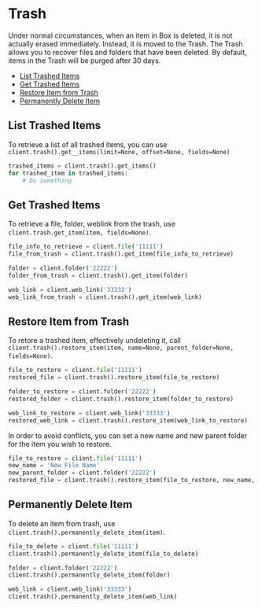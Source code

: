 Trash
=====

Under normal circumstances, when an item in Box is deleted, it is not actually erased immediately. Instead, it is
moved to the Trash. The Trash allows you to recover files and folders that have been deleted. By default, items in
the Trash will be purged after 30 days.

<!-- START doctoc generated TOC please keep comment here to allow auto update -->
<!-- DON'T EDIT THIS SECTION, INSTEAD RE-RUN doctoc TO UPDATE -->


- [List Trashed Items](#list-trashed-items)
- [Get Trashed Items](#get-trashed-items)
- [Restore Item from Trash](#restore-item-from-trash)
- [Permanently Delete Item](#permanently-delete-item)

<!-- END doctoc generated TOC please keep comment here to allow auto update -->

List Trashed Items
------------------

To retrieve a list of all trashed items, you can use `client.trash().get__items(limit=None, offset=None, fields=None)`

```python
trashed_items = client.trash().get_items()
for trashed_item in trashed_items:
    # Do something
```

Get Trashed Items
-----------------

To retrieve a file, folder, weblink from the trash, use `client.trash.get_item(item, fields=None)`. 

```python
file_info_to_retrieve = client.file('11111')
file_from_trash = client.trash().get_item(file_info_to_retrieve)
```

```python
folder = client.folder('22222')
folder_from_trash = client.trash().get_item(folder)
```

```python
web_link = client.web_link('33333')
web_link_from_trash = client.trash().get_item(web_link)
```

Restore Item from Trash
-----------------------

To retore a trashed item, effectively undeleting it, call `client.trash().restore_item(item, name=None, parent_folder=None, fields=None)`.

```python
file_to_restore = client.file('11111')
restored_file = client.trash().restore_item(file_to_restore)
```

```python
folder_to_restore = client.folder('22222')
restored_folder = client.trash().restore_item(folder_to_restore)
```

```python
web_link_to_restore = client.web_link('33333')
restored_web_link = client.trash().restore_item(web_link_to_restore)
```

In order to avoid conflicts, you can set a new name and new parent folder for the item you wish to restore.

```python
file_to_restore = client.file('11111')
new_name = 'New File Name'
new_parent_folder = client.folder('22222')
restored_file = client.trash().restore_item(file_to_restore, new_name, new_parent_folder)
```

Permanently Delete Item
-----------------------

To delete an item from trash, use `client.trash().permanently_delete_item(item)`.

```python
file_to_delete = client.file('11111')
client.trash().permanently_delete_item(file_to_delete)
```

```python
folder = client.folder('22222')
client.trash().permanently_delete_item(folder)
```

```python
web_link = client.web_link('33333')
client.trash().permanently_delete_item(web_link)
```
